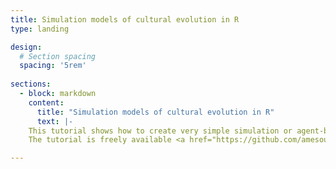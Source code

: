 ```yaml
---
title: Simulation models of cultural evolution in R
type: landing

design:
  # Section spacing
  spacing: '5rem'
  
sections:
  - block: markdown
    content:
      title: "Simulation models of cultural evolution in R"
      text: |-
    This tutorial shows how to create very simple simulation or agent-based models of cultural evolution in R. It uses the RStudio notebook or RMarkdown (.Rmd) format, allowing you to execute code as you read the explanatory text. Each model is contained in a separate RMarkdown file which you can open in RStudio.
    The tutorial is freely available <a href="https://github.com/amesoudi/cultural_evolution_ABM_tutorial">in this github repository</a>. An online version which contains the compiled models with outputs can be found at <a href="https://bookdown.org/amesoudi/ABMtutorial_bookdown/">on this bookdown site</a>.

---
```

